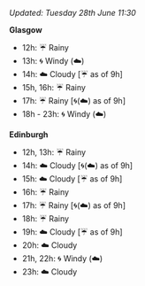 *Updated: Tuesday 28th June 11:30*

**Glasgow**

* 12h: :umbrella: Rainy
* 13h: :cyclone: Windy (:cloud:)
* 14h: :cloud: Cloudy [:umbrella: as of 9h]
* 15h, 16h: :umbrella: Rainy
* 17h: :umbrella: Rainy [:cyclone:(:cloud:) as of 9h]
* 18h - 23h: :cyclone: Windy (:cloud:)

**Edinburgh**

* 12h, 13h: :umbrella: Rainy
* 14h: :cloud: Cloudy [:cyclone:(:cloud:) as of 9h]
* 15h: :cloud: Cloudy [:umbrella: as of 9h]
* 16h: :umbrella: Rainy
* 17h: :umbrella: Rainy [:cyclone:(:cloud:) as of 9h]
* 18h: :umbrella: Rainy
* 19h: :cloud: Cloudy [:umbrella: as of 9h]
* 20h: :cloud: Cloudy
* 21h, 22h: :cyclone: Windy (:cloud:)
* 23h: :cloud: Cloudy
